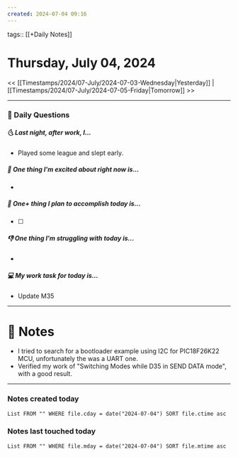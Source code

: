 ```yaml
---
created: 2024-07-04 09:16
---
```

tags:: [[+Daily Notes]]

# Thursday, July 04, 2024

<< [[Timestamps/2024/07-July/2024-07-03-Wednesday|Yesterday]] | [[Timestamps/2024/07-July/2024-07-05-Friday|Tomorrow]] >>

---
### 📅 Daily Questions
##### 🌜 Last night, after work, I...
- Played some league and slept early.

##### 🙌 One thing I'm excited about right now is...
- 

##### 🚀 One+ thing I plan to accomplish today is...
- [ ] 

##### 👎 One thing I'm struggling with today is...
- 

##### 💻 My work task for today is...
- Update M35
---
# 📝 Notes
- I tried to search for a bootloader example using I2C for PIC18F26K22 MCU, unfortunately the was a UART one.
- Verified my work of "Switching Modes while D35 in SEND DATA mode", with a good result.

---
### Notes created today
```dataview
List FROM "" WHERE file.cday = date("2024-07-04") SORT file.ctime asc
```

### Notes last touched today
```dataview
List FROM "" WHERE file.mday = date("2024-07-04") SORT file.mtime asc
```